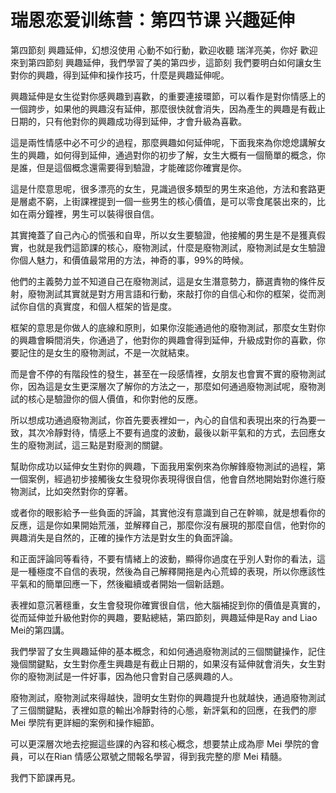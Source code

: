 # 瑞恩恋爱训练营：第四节课 兴趣延伸

第四節刻 興趣延伸，幻想沒使用 心動不如行動，歡迎收聽 瑞洋亮美，你好 歡迎來到第四節刻 興趣延伸，我們學習了美的第四步，這節刻 我們要明白如何讓女生對你的興趣，得到延伸和操作技巧，什麼是興趣延伸呢。

興趣延伸是女生從對你感興趣到喜歡，的重要連接環節，可以看作是對你情感上的一個跨步，如果他的興趣沒有延伸，那麼很快就會消失，因為產生的興趣是有截止日期的，只有他對你的興趣成功得到延伸，才會升級為喜歡。

這是兩性情感中必不可少的過程，那麼興趣如何延伸呢，下面我來為你熄熄講解女生的興趣，如何得到延伸，通過對你的初步了解，女生大概有一個簡單的概念，你是誰，但是這個概念還需要得到驗證，才能確認你確實是你。

這是什麼意思呢，很多漂亮的女生，見識過很多類型的男生來追他，方法和套路更是層處不窮，上街課裡提到一個一些男生的核心價值，是可以零食尾裝出來的，比如在兩分鐘裡，男生可以裝得很自信。

其實掩蓋了自己內心的慌張和自卑，所以女生要驗證，他接觸的男生是不是獲真假實，也就是我們這節課的核心，廢物測試，什麼是廢物測試，廢物測試是女生驗證你個人魅力，和價值最常用的方法，神奇的事，99%的時候。

他們的主義勢力並不知道自己在廢物測試，這是女生潛意勢力，篩選責物的條件反射，廢物測試其實就是對方用言語和行動，來敲打你的自信心和你的框架，從而測試你自信的真實度，和個人框架的皆是度。

框架的意思是你做人的底線和原則，如果你沒能通過他的廢物測試，那麼女生對你的興趣會瞬間消失，你通過了，他對你的興趣會得到延伸，升級成對你的喜歡，你要記住的是女生的廢物測試，不是一次就結束。

而是會不停的有階段性的發生，甚至在一段感情裡，女朋友也會實不實的廢物測試你，因為這是女生更深層次了解你的方法之一，那麼如何通過廢物測試呢，廢物測試的核心是驗證你的個人價值，和你對他的反應。

所以想成功通過廢物測試，你首先要表裡如一，內心的自信和表現出來的行為要一致，其次冷靜對待，情感上不要有過度的波動，最後以新平氣和的方式，去回應女生的廢物測試，這三點是對廢測的關鍵。

幫助你成功以延伸女生對你的興趣，下面我用案例來為你解鋒廢物測試的過程，第一個案例，經過初步接觸後女生發現你表現得很自信，他會自然地開始對你進行廢物測試，比如突然對你的穿著。

或者你的眼影給予一些負面的評論，其實他沒有意識到自己在幹嘛，就是想看你的反應，這是你如果開始荒漲，並解釋自己，那麼你沒有展現的那麼自信，他對你的興趣消失是自然的，正確的操作方法是對女生的負面評論。

和正面評論同等看待，不要有情緒上的波動，顯得你過度在乎別人對你的看法，這是一種極度不自信的表現，然後為自己解釋開拖是內心荒蟑的表現，所以你應該性平氣和的簡單回應一下，然後繼續或者開始一個新話題。

表裡如意沉著穩重，女生會發現你確實很自信，他大腦補捉到你的價值是真實的，從而延伸並升級他對你的興趣，要點總結，第四節刻，興趣延伸是Ray and Liao Mei的第四講。

我們學習了女生興趣延伸的基本概念，和如何通過廢物測試的三個關鍵操作，記住幾個關鍵點，女生對你產生興趣是有截止日期的，如果沒有延伸就會消失，女生對你的廢物測試是一件好事，因為他只會對自己感興趣的人。

廢物測試，廢物測試來得越快，證明女生對你的興趣提升也就越快，通過廢物測試了三個關鍵點，表裡如意的輸出冷靜對待的心態，新評氣和的回應，在我們的廖 Mei 學院有更詳細的案例和操作細節。

可以更深層次地去挖掘這些課的內容和核心概念，想要禁止成為廖 Mei 學院的會員，可以在Rian 情感公眾號之間報名學習，得到我完整的廖 Mei 精髓。

我們下節課再見。